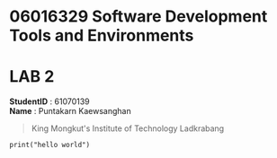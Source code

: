 # 06016329 Software Development Tools and Environments

# LAB 2

**StudentID** : 61070139 <br>
**Name** : Puntakarn Kaewsanghan

> King Mongkut's Institute of Technology Ladkrabang

```print("hello world")```

<!-- <a href="https://www.it.kmitl.ac.th"><img src="https://www.it.kmitl.ac.th/wp-content/themes/itkmitl2017wp/img/nav-thai.svg"></a> -->
